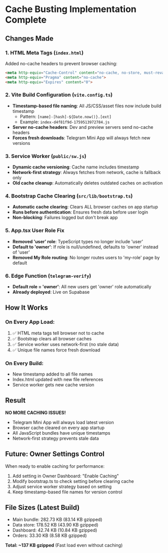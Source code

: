 # Cache Busting Implementation Complete

## Changes Made

### 1. **HTML Meta Tags** (`index.html`)
Added no-cache headers to prevent browser caching:
```html
<meta http-equiv="Cache-Control" content="no-cache, no-store, must-revalidate">
<meta http-equiv="Pragma" content="no-cache">
<meta http-equiv="Expires" content="0">
```

### 2. **Vite Build Configuration** (`vite.config.ts`)
- **Timestamp-based file naming**: All JS/CSS/asset files now include build timestamp
  - Pattern: `[name]-[hash]-${Date.now()}.[ext]`
  - Example: `index-d4f81f9d-1759513972784.js`
- **Server no-cache headers**: Dev and preview servers send no-cache headers
- **Forces fresh downloads**: Telegram Mini App will always fetch new versions

### 3. **Service Worker** (`public/sw.js`)
- **Dynamic cache versioning**: Cache name includes timestamp
- **Network-first strategy**: Always fetches from network, cache is fallback only
- **Old cache cleanup**: Automatically deletes outdated caches on activation

### 4. **Bootstrap Cache Clearing** (`src/lib/bootstrap.ts`)
- **Automatic cache clearing**: Clears ALL browser caches on app startup
- **Runs before authentication**: Ensures fresh data before user login
- **Non-blocking**: Failures logged but don't break app

### 5. **App.tsx User Role Fix**
- **Removed 'user' role**: TypeScript types no longer include 'user'
- **Default to 'owner'**: If role is null/undefined, defaults to 'owner' instead of 'user'
- **Removed My Role routing**: No longer routes users to 'my-role' page by default

### 6. **Edge Function** (`telegram-verify`)
- **Default role = 'owner'**: All new users get 'owner' role automatically
- **Already deployed**: Live on Supabase

## How It Works

### On Every App Load:
1. ✅ HTML meta tags tell browser not to cache
2. ✅ Bootstrap clears all browser caches
3. ✅ Service worker uses network-first (no stale data)
4. ✅ Unique file names force fresh download

### On Every Build:
- New timestamp added to all file names
- Index.html updated with new file references
- Service worker gets new cache version

## Result

**NO MORE CACHING ISSUES!**
- Telegram Mini App will always load latest version
- Browser cache cleared on every app startup
- All JavaScript bundles have unique timestamps
- Network-first strategy prevents stale data

## Future: Owner Settings Control

When ready to enable caching for performance:
1. Add setting in Owner Dashboard: "Enable Caching"
2. Modify bootstrap.ts to check setting before clearing cache
3. Adjust service worker strategy based on setting
4. Keep timestamp-based file names for version control

## File Sizes (Latest Build)
- Main bundle: 282.73 KB (83.14 KB gzipped)
- Data store: 178.52 KB (43.90 KB gzipped)
- Dashboard: 42.74 KB (10.84 KB gzipped)
- Orders: 33.30 KB (8.58 KB gzipped)

**Total: ~137 KB gzipped** (Fast load even without caching)
